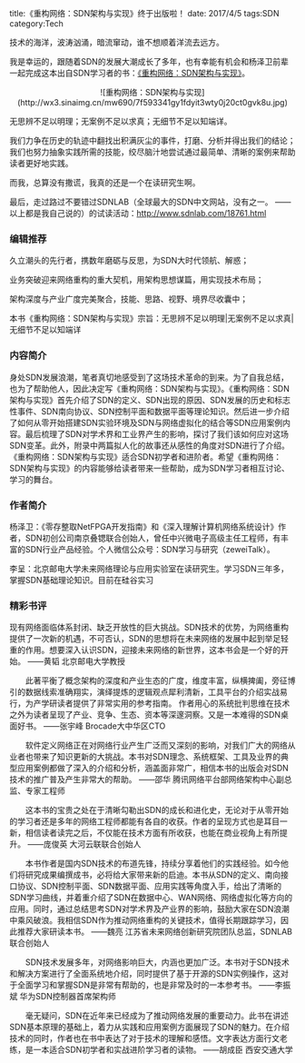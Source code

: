 ﻿title:《重构网络：SDN架构与实现》终于出版啦！
date: 2017/4/5
tags:SDN
category:Tech

技术的海洋，波涛汹涌，暗流窜动，谁不想顺着洋流去远方。

我是幸运的，跟随着SDN的发展大潮成长了多年，也有幸能有机会和杨泽卫前辈一起完成这本出自SDN学习者的书：[《重构网络：SDN架构与实现》](http://item.jd.com/12160066.html)。

<center>![重构网络：SDN架构与实现](http://wx3.sinaimg.cn/mw690/7f593341gy1fdyit3wty0j20ct0gvk8u.jpg)</center>

无思辨不足以明理；无案例不足以求真；无细节不足以知端详。

我们力争在历史的轨迹中翻找出积满灰尘的事件，打磨、分析并得出我们的结论；我们也努力抽象实践所需的技能，绞尽脑汁地尝试通过最简单、清晰的案例来帮助读者更好地实践。

而我，总算没有撒谎，我真的还是一个在读研究生啊。

最后，走过路过不要错过SDNLAB（全球最大的SDN中文网站，没有之一。 ——以上都是我自己说的）的试读活动：http://www.sdnlab.com/18761.html

### 编辑推荐

久立潮头的先行者，携数年磨砺与反思，为SDN大时代领航、解惑；

业务突破迎来网络重构的重大契机，用架构思想谋篇，用实现技术布局；

架构深度与产业广度完美聚合，技能、思路、视野、境界尽收囊中；

本书《重构网络：SDN架构与实现》宗旨：无思辨不足以明理|无案例不足以求真|无细节不足以知端详

### 内容简介

身处SDN发展浪潮，笔者真切地感受到了这场技术革命的到来。为了自我总结，也为了帮助他人，因此决定写《重构网络：SDN架构与实现》。《重构网络：SDN架构与实现》首先介绍了SDN的定义、SDN出现的原因、SDN发展的历史和标志性事件、SDN南向协议、SDN控制平面和数据平面等理论知识。然后进一步介绍了如何从零开始搭建SDN实验环境及SDN与网络虚拟化的结合等SDN应用案例内容。最后梳理了SDN对学术界和工业界产生的影响，探讨了我们该如何应对这场SDN变革。此外，附录中两篇拟人化的故事还从感性的角度对SDN进行了介绍。 《重构网络：SDN架构与实现》适合SDN初学者和进阶者。希望《重构网络：SDN架构与实现》的内容能够给读者带来一些帮助，成为SDN学习者相互讨论、学习的舞台。
　　
### 作者简介

杨泽卫：《零存整取NetFPGA开发指南》和《深入理解计算机网络系统设计》作者，SDN初创公司南京叠锶联合创始人，曾任中兴微电子高级主任工程师，有丰富的SDN行业产品经验。个人微信公众号：SDN学习与研究（zeweiTalk）。

李呈：北京邮电大学未来网络理论与应用实验室在读研究生。学习SDN三年多，掌握SDN基础理论知识。目前在硅谷实习

### 精彩书评

现有网络面临体系封闭、缺乏开放性的巨大挑战。SDN技术的优势，为网络重构提供了一次新的机遇，不可否认，SDN的思想将在未来网络的发展中起到举足轻重的作用。想要深入认识SDN，迎接未来网络的新世界，这本书会是一个好的开始。 ——黄韬 北京邮电大学教授

　　此著平衡了概念架构的深度和产业生态的广度，维度丰富，纵横捭阖，旁征博引的数据线索准确翔实，演绎提炼的逻辑观点犀利清新，工具平台的介绍实战易行，为产学研读者提供了非常实用的参考指南。 作者用心的系统批判思维在技术之外为读者呈现了产业、竞争、生态、资本等深邃洞察。又是一本难得的SDN桌面好书。  ——张宇峰 Brocade大中华区CTO

　　软件定义网络正在对网络行业产生广泛而又深刻的影响，对我们广大的网络从业者也带来了知识更新的大挑战。本书对SDN理念、系统框架、工具及业界的典型应用案例都做了深入的介绍和分析，涵盖面非常广，相信本书的出版会对SDN技术的推广普及产生非常大的帮助。  ——邵华 腾讯网络平台部网络架构中心副总监、专家工程师

　　这本书的宝贵之处在于清晰勾勒出SDN的成长和进化史，无论对于从零开始的学习者还是多年的网络工程师都能有各自的收获。作者的呈现方式也是耳目一新，相信读者读完之后，不仅能在技术方面有所收获，也能在商业视角上有所提升。  ——庞俊英 大河云联联合创始人

　　本书作者是国内SDN技术的布道先锋，持续分享着他们的实践经验。如今他们将研究成果编撰成书，必将给大家带来新的启迪。本书从SDN的定义、南向接口协议、SDN控制平面、SDN数据平面、应用实践等角度入手，给出了清晰的SDN学习曲线，并着重介绍了SDN在数据中心、WAN网络、网络虚拟化等方向的应用。同时，通过总结思考SDN对学术界及产业界的影响，鼓励大家在SDN浪潮中乘风破浪。我相信SDN作为推动网络重构的关键技术，值得长期跟踪学习，因此推荐大家研读本书。  ——魏亮 江苏省未来网络创新研究院团队总监，SDNLAB联合创始人

　　SDN技术发展多年，对网络影响巨大，内涵也更加广泛。本书对于SDN技术和解决方案进行了全面系统地介绍，同时提供了基于开源的SDN实例操作，这对于全面学习和掌握SDN是非常有帮助的，也是非常及时的一本参考书。  ——李振斌 华为SDN控制器首席架构师

　　毫无疑问，SDN在近年来已经成为了推动网络发展的重要动力。此书在讲述SDN基本原理的基础上，着力从实践和应用案例方面展现了SDN的魅力。在介绍技术的同时，作者也在书中表达了对于技术的理解和感悟。文字表达方面行文老练，是一本适合SDN初学者和实战进阶学习者的读物。  ——胡成臣 西安交通大学
　　
